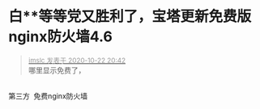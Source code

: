 # 白**等等党又胜利了，宝塔更新免费版nginx防火墙4.6


<div class="quote"><blockquote><font size="2"><a href="https://www.hostloc.com/forum.php?mod=redirect&amp;goto=findpost&amp;pid=9337904&amp;ptid=757338" target="_blank"><font color="#999999">imslc 发表于 2020-10-22 20:42</font></a></font><br />
哪里显示免费了，</blockquote></div><br />
第三方&nbsp;&nbsp;免费nginx防火墙
